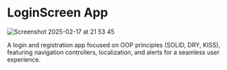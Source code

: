 # LoginScreen App

![Screenshot 2025-02-17 at 21 53 45](https://github.com/user-attachments/assets/b48eee94-9a52-46ec-8bfc-8a54bc0e1617)
<p>A login and registration app focused on OOP principles (SOLID, DRY, KISS), featuring navigation controllers, localization, and alerts for a seamless user experience.</p>
